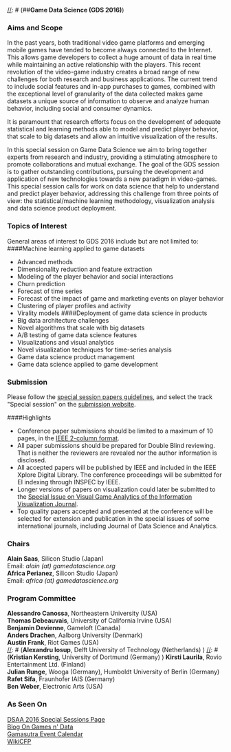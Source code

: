 [//]: # (###ACM/IEEE DSAA 2016)
[//]: # (##Call for Papers for a Special Session on)
[//]: # (##**Game Data Science (GDS 2016)**)

### Aims and Scope
In the past years, both traditional video game platforms and emerging mobile games have tended to become always connected to the Internet. This allows game developers to collect a huge amount of data in real time while maintaining an active relationship with the players. This recent revolution of the video-game industry creates a broad range of new challenges for both research and business applications. The current trend to include social features and in-app purchases to games, combined with the exceptional level of granularity of the data collected makes game datasets a unique source of information to observe and analyze human behavior, including social and consumer dynamics.

It is paramount that research efforts focus on the development of adequate statistical and learning methods able to model and predict player behavior, that scale to big datasets and allow an intuitive visualization of the results.

In this special session on Game Data Science we aim to bring together experts from research and industry, providing a stimulating atmosphere to promote collaborations and mutual exchange. The goal of the GDS session is to gather outstanding contributions, pursuing the development and application of new technologies towards a new paradigm in video-games. This special session calls for work on data science that help to understand and predict player behavior, addressing this challenge from three points of view: the statistical/machine learning methodology, visualization analysis and data science product deployment.

### Topics of Interest
General areas of interest to GDS 2016 include but are not limited to:
####Machine learning applied to game datasets
- Advanced methods  
- Dimensionality reduction and feature extraction  
- Modeling of the player behavior and social interactions  
- Churn prediction  
- Forecast of time series  
- Forecast of the impact of game and marketing events on player behavior  
- Clustering of player profiles and activity  
- Virality models
####Deployment of game data science in products
- Big data architecture challenges  
- Novel algorithms that scale with big datasets  
- A/B testing of game data science features  
- Visualizations and visual analytics  
- Novel visualization techniques for time-series analysis  
- Game data science product management  
- Game data science applied to game development

### Submission
Please follow the [special session papers guidelines](https://www.ualberta.ca/~dsaa16/cfSSpapers.html), and select the track "Special session" on the [submission website](https://easychair.org/conferences/?conf=dsaa2016).

####Highlights
- Conference paper submissions should be limited to a maximum of 10 pages, in the [IEEE 2-column format](http://www.ieee.org/conferences_events/conferences/publishing/templates.html).
- All paper submissions should be prepared for Double Blind reviewing. That is neither the reviewers are revealed nor the author information is disclosed.
- All accepted papers will be published by IEEE and included in the IEEE Xplore Digital Library. The
conference proceedings will be submitted for EI indexing through INSPEC by IEEE.
- Longer versions of papers on visualization could later be submitted to the [Special Issue on Visual Game Analytics of the Information Visualization Journal](https://sivga.wordpress.com).
- Top quality papers accepted and presented at the conference will be selected for extension and
publication in the special issues of some international journals, including Journal of Data Science and Analytics.

### Chairs
**Alain Saas**, Silicon Studio (Japan)  
Email: _alain (at) gamedatascience.org_  
**Africa Perianez**, Silicon Studio (Japan)  
Email: _africa (at) gamedatascience.org_

### Program Committee
**Alessandro Canossa**, Northeastern University (USA)  
**Thomas Debeauvais**, University of California Irvine (USA)  
**Benjamin Devienne**, Gameloft (Canada)  
**Anders Drachen**, Aalborg University (Denmark)  
**Austin Frank**, Riot Games (USA)  
[//]: # (**Alexandru Iosup**, Delft University of Technology (Netherlands)  )
[//]: # (**Kristian Kersting**, University of Dortmund (Germany)  )
**Kirsti Laurila**, Rovio Entertainment Ltd. (Finland)  
**Julian Runge**, Wooga (Germany), Humboldt University of Berlin (Germany)  
**Rafet Sifa**, Fraunhofer IAIS (Germany)  
**Ben Weber**, Electronic Arts (USA)

### As Seen On
[DSAA 2016 Special Sessions Page](https://www.ualberta.ca/~dsaa16/specialsessions.html#GDS)  
[Blog On Games n' Data](https://ongamesndata.wordpress.com/2016/05/03/dsaa-call-to-papers/)  
[Gamasutra Event Calendar](http://www.gamasutra.com/calendar/calendar.php)  
[WikiCFP](http://www.wikicfp.com/cfp/servlet/event.showcfp?eventid=54298)